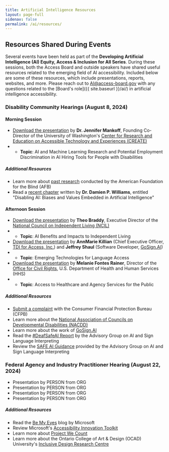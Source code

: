 ```yaml
---
title: Artificial Intelligence Resources
layout: page-full
sidenav: false
permalink: /ai/resources/
--- 
```

## Resources Shared During Events

Several events have been held as part of the **Developing Artificial Intelligence (AI) Equity, Access & Inclusion for All Series**. During these sessions, both the Access Board and outside speakers have shared useful resources related to the emerging field of AI accessibility. Included below are some of these resources, which include presentations, reports, websites, and more. Please reach out to [AI@access-board.gov](mailto:AI@access-board.gov) with any questions related to the [Board's role]({{ site.baseurl }}/ai/) in artificial intelligence accessibility.

### Disability Community Hearings (August 8, 2024)

#### Morning Session

- [Download the presentation](https://www.access-board.gov/ai/) by **Dr. Jennifer Mankoff**, Founding Co-Director of the University of Washington's [Center for Research and Education on Accessible Technology and Experiences (CREATE)](https://create.uw.edu/)
- - **Topic**: AI and Machine Learning Research and Potential Employment Discrimination in AI Hiring Tools for People with Disabilities

##### Additional Resources

- Learn more about [past research](https://www.afb.org/research-and-initiatives/research) conducted by the American Foundation for the Blind (AFB)
- Read a [recent chapter](https://doi.org/10.4337/9781803926728.00022) written by **Dr. Damien P. Williams**, entitled "Disabling AI: Biases and Values Embedded in Artificial Intelligence"

#### Afternoon Session

- [Download the presentation](https://www.access-board.gov/ai/) by **Theo Braddy**, Executive Director of the [National Council on Independent Living (NCIL)](https://ncil.org/)
- - **Topic**: AI Benefits and Impacts to Independent Living
- [Download the presentation](https://www.access-board.gov/ai/) by **AnnMarie Killian** (Chief Executive Officer, [TDI for Access, Inc.](https://tdiforaccess.org/)) and **Jeffrey Shaul** (Software Developer, [GoSign.AI](https://www.gosign.ai/))
- - **Topic**: Emerging Technologies for Language Access
- [Download the presentation](https://www.access-board.gov/ai/) by **Melanie Fontes Rainer**, Director of the [Office for Civil Rights](https://www.hhs.gov/ocr/index.html), U.S. Department of Health and Human Services (HHS)
- - **Topic**: Access to Healthcare and Agency Services for the Public

##### Additional Resources

- [Submit a complaint](https://www.consumerfinance.gov) with the Consumer Financial Protection Bureau (CFPB)
- Learn more about the [National Association of Councils on Developmental Disabilities (NACDD)](https://nacdd.org)
- Learn more about the work of [GoSign.AI](https://www.gosign.ai/)
- Read the [#DeafSafeAI Report](https://safeaitf.org/deafsafeai) by the Advisory Group on AI and Sign Language Interpreting
- Review the [SAFE AI Guidance](https://safeaitf.org/guidance) provided by the Advisory Group on AI and Sign Language Interpreting

### Federal Agency and Industry Practitioner Hearing (August 22, 2024)

- Presentation by PERSON from ORG
- Presentation by PERSON from ORG
- Presentation by PERSON from ORG
- Presentation by PERSON from ORG

##### Additional Resources

- Read the [Be My Eyes](https://www.bemyeyes.com/blog/microsoft) blog by Microsoft
- Review Microsoft's [Accessibility Innovation Toolkit](https://aka.ms/InnovationToolkit)
- Learn more about [Project We Count](https://wecount.inclusivedesign.ca)
- Learn more about the Ontario College of Art & Design (OCAD) University's [Inclusive Design Research Centre](https://idrc.ocadu.ca)

